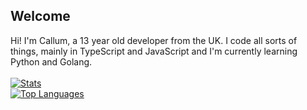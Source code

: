 ## Welcome
Hi! I'm Callum, a 13 year old developer from the UK. I code all sorts of things, mainly in TypeScript and JavaScript and I'm currently learning Python and Golang.
<br><br>
[![Stats](https://github-readme-stats.vercel.app/api?username=cxllm&show_icons=true&theme=algolia&count_private=true)](https://github.com/cxllm)
<br>
[![Top Languages](https://github-readme-stats.vercel.app/api/top-langs/?username=cxllm&theme=algolia&card_width=495)](https://github.com/cxllm)
